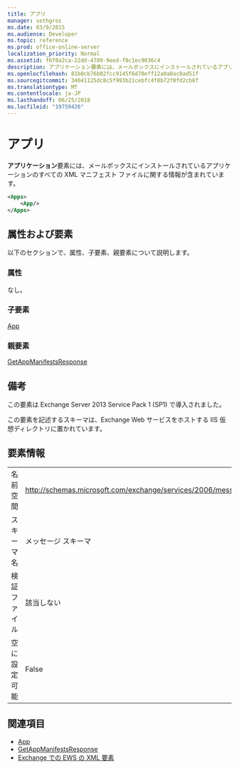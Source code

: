 ```yaml
---
title: アプリ
manager: sethgros
ms.date: 03/9/2015
ms.audience: Developer
ms.topic: reference
ms.prod: office-online-server
localization_priority: Normal
ms.assetid: f6f0a2ca-22dd-4789-9eed-f0c1ec9036c4
description: アプリケーション要素には、メールボックスにインストールされているアプリケーションのすべての XML マニフェスト ファイルに関する情報が含まれています。
ms.openlocfilehash: 81b0cb76b02fcc9145f6d70eff12a0a0ac0ad51f
ms.sourcegitcommit: 34041125dc8c5f993b21cebfc4f8b72f0fd2cb6f
ms.translationtype: MT
ms.contentlocale: ja-JP
ms.lasthandoff: 06/25/2018
ms.locfileid: "19759426"
---
```

# <a name="apps"></a>アプリ

**アプリケーション**要素には、メールボックスにインストールされているアプリケーションのすべての XML マニフェスト ファイルに関する情報が含まれています。 
  
```XML
<Apps>
    <App/>
</Apps>
```

## <a name="attributes-and-elements"></a>属性および要素

以下のセクションで、属性、子要素、親要素について説明します。
  
### <a name="attributes"></a>属性

なし。
  
### <a name="child-elements"></a>子要素

[App](app.md)
  
### <a name="parent-elements"></a>親要素

[GetAppManifestsResponse](getappmanifestsresponse.md)
  
## <a name="remarks"></a>備考

この要素は Exchange Server 2013 Service Pack 1 (SP1) で導入されました。
  
この要素を記述するスキーマは、Exchange Web サービスをホストする IIS 仮想ディレクトリに置かれています。
  
## <a name="element-information"></a>要素情報

|||
|:-----|:-----|
|名前空間  <br/> |http://schemas.microsoft.com/exchange/services/2006/messages  <br/> |
|スキーマ名  <br/> |メッセージ スキーマ  <br/> |
|検証ファイル  <br/> |該当しない  <br/> |
|空に設定可能  <br/> |False  <br/> |
   
## <a name="see-also"></a>関連項目

- [App](app.md)
- [GetAppManifestsResponse](getappmanifestsresponse.md)
- [Exchange での EWS の XML 要素](ews-xml-elements-in-exchange.md)

